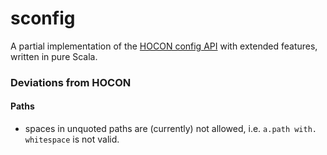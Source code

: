 # sconfig
A partial implementation of the [HOCON config API](https://github.com/lightbend/config) with extended features, written in pure Scala.

### Deviations from HOCON
#### Paths
- spaces in unquoted paths are (currently) not allowed, i.e. `a.path with. whitespace` is not valid.

